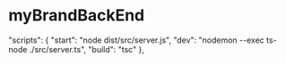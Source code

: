 # myBrandBackEnd

  "scripts": {
    "start": "node dist/src/server.js",
    "dev": "nodemon --exec ts-node ./src/server.ts",
    "build": "tsc"
  },